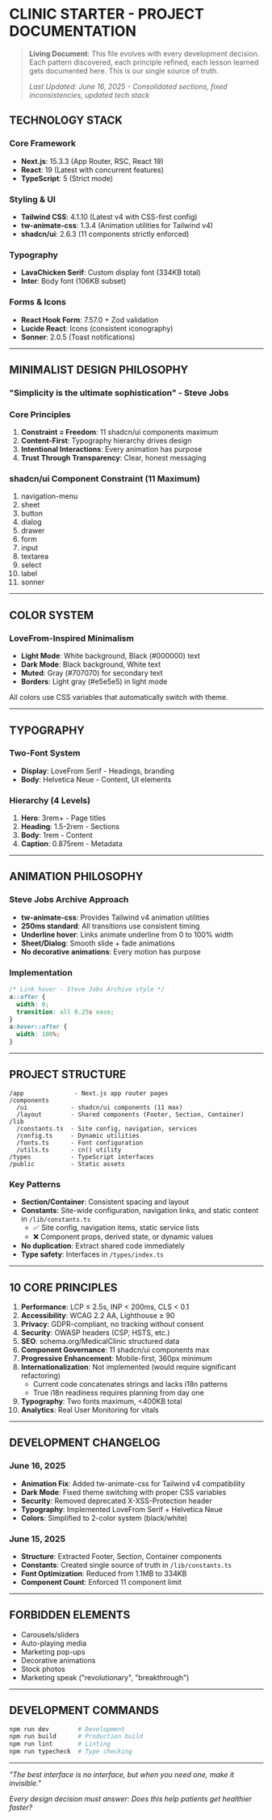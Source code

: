 # CLINIC STARTER - PROJECT DOCUMENTATION

> **Living Document**: This file evolves with every development decision. Each pattern discovered, each principle refined, each lesson learned gets documented here. This is our single source of truth.
>
> *Last Updated: June 16, 2025 - Consolidated sections, fixed inconsistencies, updated tech stack*

## TECHNOLOGY STACK

### Core Framework
- **Next.js**: 15.3.3 (App Router, RSC, React 19)
- **React**: 19 (Latest with concurrent features)
- **TypeScript**: 5 (Strict mode)

### Styling & UI
- **Tailwind CSS**: 4.1.10 (Latest v4 with CSS-first config)
- **tw-animate-css**: 1.3.4 (Animation utilities for Tailwind v4)
- **shadcn/ui**: 2.6.3 (11 components strictly enforced)

### Typography
- **LavaChicken Serif**: Custom display font (334KB total)
- **Inter**: Body font (106KB subset)

### Forms & Icons
- **React Hook Form**: 7.57.0 + Zod validation
- **Lucide React**: Icons (consistent iconography)
- **Sonner**: 2.0.5 (Toast notifications)

---

## MINIMALIST DESIGN PHILOSOPHY

### "Simplicity is the ultimate sophistication" - Steve Jobs

### Core Principles
1. **Constraint = Freedom**: 11 shadcn/ui components maximum
2. **Content-First**: Typography hierarchy drives design
3. **Intentional Interactions**: Every animation has purpose
4. **Trust Through Transparency**: Clear, honest messaging

### shadcn/ui Component Constraint (11 Maximum)
1. navigation-menu
2. sheet
3. button
4. dialog
5. drawer
6. form
7. input
8. textarea
9. select
10. label
11. sonner

---

## COLOR SYSTEM

### LoveFrom-Inspired Minimalism
- **Light Mode**: White background, Black (#000000) text
- **Dark Mode**: Black background, White text
- **Muted**: Gray (#707070) for secondary text
- **Borders**: Light gray (#e5e5e5) in light mode

All colors use CSS variables that automatically switch with theme.

---

## TYPOGRAPHY

### Two-Font System
- **Display**: LoveFrom Serif - Headings, branding
- **Body**: Helvetica Neue - Content, UI elements

### Hierarchy (4 Levels)
1. **Hero**: 3rem+ - Page titles
2. **Heading**: 1.5-2rem - Sections
3. **Body**: 1rem - Content
4. **Caption**: 0.875rem - Metadata

---

## ANIMATION PHILOSOPHY

### Steve Jobs Archive Approach
- **tw-animate-css**: Provides Tailwind v4 animation utilities
- **250ms standard**: All transitions use consistent timing
- **Underline hover**: Links animate underline from 0 to 100% width
- **Sheet/Dialog**: Smooth slide + fade animations
- **No decorative animations**: Every motion has purpose

### Implementation
```css
/* Link hover - Steve Jobs Archive style */
a::after {
  width: 0;
  transition: all 0.25s ease;
}
a:hover::after {
  width: 100%;
}
```

---

## PROJECT STRUCTURE

```
/app              - Next.js app router pages
/components       
  /ui            - shadcn/ui components (11 max)
  /layout        - Shared components (Footer, Section, Container)
/lib             
  /constants.ts  - Site config, navigation, services
  /config.ts     - Dynamic utilities
  /fonts.ts      - Font configuration
  /utils.ts      - cn() utility
/types           - TypeScript interfaces
/public          - Static assets
```

### Key Patterns
- **Section/Container**: Consistent spacing and layout
- **Constants**: Site-wide configuration, navigation links, and static content in `/lib/constants.ts`
  - ✅ Site config, navigation items, static service lists
  - ❌ Component props, derived state, or dynamic values
- **No duplication**: Extract shared code immediately
- **Type safety**: Interfaces in `/types/index.ts`

---

## 10 CORE PRINCIPLES

1. **Performance**: LCP ≤ 2.5s, INP < 200ms, CLS < 0.1
2. **Accessibility**: WCAG 2.2 AA, Lighthouse ≥ 90
3. **Privacy**: GDPR-compliant, no tracking without consent
4. **Security**: OWASP headers (CSP, HSTS, etc.)
5. **SEO**: schema.org/MedicalClinic structured data
6. **Component Governance**: 11 shadcn/ui components max
7. **Progressive Enhancement**: Mobile-first, 360px minimum
8. **Internationalization**: Not implemented (would require significant refactoring)
   - Current code concatenates strings and lacks i18n patterns
   - True i18n readiness requires planning from day one
9. **Typography**: Two fonts maximum, <400KB total
10. **Analytics**: Real User Monitoring for vitals

---

## DEVELOPMENT CHANGELOG

### June 16, 2025
- **Animation Fix**: Added tw-animate-css for Tailwind v4 compatibility
- **Dark Mode**: Fixed theme switching with proper CSS variables
- **Security**: Removed deprecated X-XSS-Protection header
- **Typography**: Implemented LoveFrom Serif + Helvetica Neue
- **Colors**: Simplified to 2-color system (black/white)

### June 15, 2025
- **Structure**: Extracted Footer, Section, Container components
- **Constants**: Created single source of truth in `/lib/constants.ts`
- **Font Optimization**: Reduced from 1.1MB to 334KB
- **Component Count**: Enforced 11 component limit

---

## FORBIDDEN ELEMENTS

- Carousels/sliders
- Auto-playing media
- Marketing pop-ups
- Decorative animations
- Stock photos
- Marketing speak ("revolutionary", "breakthrough")

---

## DEVELOPMENT COMMANDS

```bash
npm run dev        # Development
npm run build      # Production build
npm run lint       # Linting
npm run typecheck  # Type checking
```

---

*"The best interface is no interface, but when you need one, make it invisible."*

*Every design decision must answer: Does this help patients get healthier faster?*